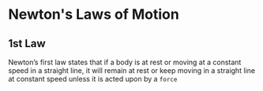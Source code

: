 # Newton's Laws of Motion

## 1st Law
Newton’s first law states that if a body is at rest or moving at a constant speed in a straight line, it will remain at rest or keep moving in a straight line at constant speed unless it is acted upon by a `force`
